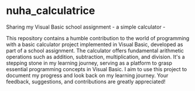 # nuha_calculatrice
Sharing my Visual Basic school assignment - a simple calculator -

This repository contains a humble contribution to the world of programming with a basic calculator project implemented in Visual Basic, developed as part of a school assignment. The calculator offers fundamental arithmetic operations such as addition, subtraction, multiplication, and division. It's a stepping stone in my learning journey, serving as a platform to grasp essential programming concepts in Visual Basic. I aim to use this project to document my progress and look back on my learning journey. Your feedback, suggestions, and contributions are greatly appreciated!
